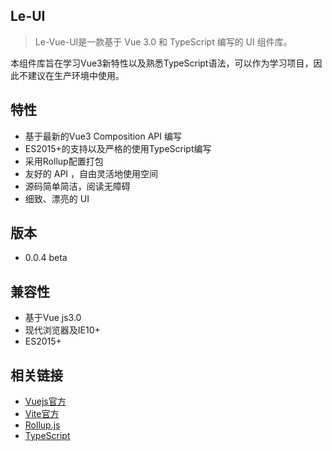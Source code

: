 ## Le-UI

> Le-Vue-UI是一款基于 Vue 3.0 和 TypeScript 编写的 UI 组件库。

本组件库旨在学习Vue3新特性以及熟悉TypeScript语法，可以作为学习项目，因此不建议在生产环境中使用。

## 特性
* 基于最新的Vue3 Composition API 编写
* ES2015+的支持以及严格的使用TypeScript编写
* 采用Rollup配置打包
* 友好的 API ，自由灵活地使用空间
* 源码简单简洁，阅读无障碍
* 细致、漂亮的 UI

## 版本
* 0.0.4 beta

## 兼容性
* 基于Vue js3.0
* 现代浏览器及IE10+
* ES2015+

## 相关链接
* [Vuejs官方](https://cn.vuejs.org/index.html)
* [Vite官方](https://github.com/vitejs/vite)
* [Rollup.js](https://www.rollupjs.com/)
* [TypeScript](https://www.typescriptlang.org/)
